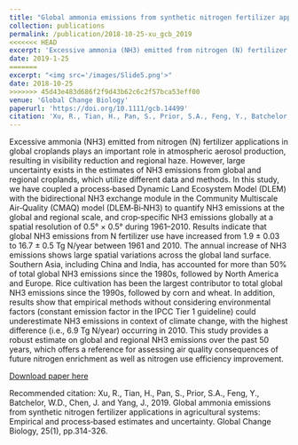 ```yaml
---
title: "Global ammonia emissions from synthetic nitrogen fertilizer applications in agricultural systems: Empirical and process‐based estimates and uncertainty"
collection: publications
permalink: /publication/2018-10-25-xu_gcb_2019
<<<<<<< HEAD
excerpt: 'Excessive ammonia (NH3) emitted from nitrogen (N) fertilizer applications in global croplands plays an important role in atmospheric aerosol production, resulting in visibility reduction and regional haze. However, large uncertainty exists in the estimates of NH3 emissions from global and regional croplands, which utilize different data and methods. In this study, we have coupled a process‐based Dynamic Land Ecosystem Model (DLEM) with the bidirectional NH3 exchange module in the Community Multiscale Air‐Quality (CMAQ) model (DLEM‐Bi‐NH3) to quantify NH3 emissions at the global and regional scale, and crop‐specific NH3 emissions globally at a spatial resolution of 0.5° × 0.5° during 1961–2010. Results indicate that global NH3 emissions from N fertilizer use have increased from 1.9 ± 0.03 to 16.7 ± 0.5 Tg N/year between 1961 and 2010. The annual increase of NH3 emissions shows large spatial variations across the global land surface. Southern Asia, including China and India, has accounted for more than 50% of total global NH3 emissions since the 1980s, followed by North America and Europe. Rice cultivation has been the largest contributor to total global NH3 emissions since the 1990s, followed by corn and wheat. In addition, results show that empirical methods without considering environmental factors (constant emission factor in the IPCC Tier 1 guideline) could underestimate NH3 emissions in context of climate change, with the highest difference (i.e., 6.9 Tg N/year) occurring in 2010. This study provides a robust estimate on global and regional NH3 emissions over the past 50 years, which offers a reference for assessing air quality consequences of future nitrogen enrichment as well as nitrogen use efficiency improvement.'
date: 2019-1-25
=======
excerpt: "<img src='/images/Slide5.png'>"
date: 2018-10-25
>>>>>>> 45d43e483d686f2f9d43b62c6c2f57bca53eff00
venue: 'Global Change Biology'
paperurl: 'https://doi.org/10.1111/gcb.14499'
citation: 'Xu, R., Tian, H., Pan, S., Prior, S.A., Feng, Y., Batchelor, W.D., Chen, J. and Yang, J., 2019. Global ammonia emissions from synthetic nitrogen fertilizer applications in agricultural systems: Empirical and process‐based estimates and uncertainty. Global Change Biology, 25(1), pp.314-326.'
---
```

Excessive ammonia (NH3) emitted from nitrogen (N) fertilizer applications in global croplands plays an important role in atmospheric aerosol production, resulting in visibility reduction and regional haze. However, large uncertainty exists in the estimates of NH3 emissions from global and regional croplands, which utilize different data and methods. In this study, we have coupled a process‐based Dynamic Land Ecosystem Model (DLEM) with the bidirectional NH3 exchange module in the Community Multiscale Air‐Quality (CMAQ) model (DLEM‐Bi‐NH3) to quantify NH3 emissions at the global and regional scale, and crop‐specific NH3 emissions globally at a spatial resolution of 0.5° × 0.5° during 1961–2010. Results indicate that global NH3 emissions from N fertilizer use have increased from 1.9 ± 0.03 to 16.7 ± 0.5 Tg N/year between 1961 and 2010. The annual increase of NH3 emissions shows large spatial variations across the global land surface. Southern Asia, including China and India, has accounted for more than 50% of total global NH3 emissions since the 1980s, followed by North America and Europe. Rice cultivation has been the largest contributor to total global NH3 emissions since the 1990s, followed by corn and wheat. In addition, results show that empirical methods without considering environmental factors (constant emission factor in the IPCC Tier 1 guideline) could underestimate NH3 emissions in context of climate change, with the highest difference (i.e., 6.9 Tg N/year) occurring in 2010. This study provides a robust estimate on global and regional NH3 emissions over the past 50 years, which offers a reference for assessing air quality consequences of future nitrogen enrichment as well as nitrogen use efficiency improvement.

[Download paper here](https://doi.org/10.1111/gcb.14499)

Recommended citation: Xu, R., Tian, H., Pan, S., Prior, S.A., Feng, Y., Batchelor, W.D., Chen, J. and Yang, J., 2019. Global ammonia emissions from synthetic nitrogen fertilizer applications in agricultural systems: Empirical and process‐based estimates and uncertainty. Global Change Biology, 25(1), pp.314-326.
